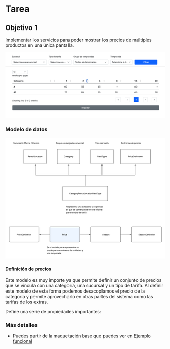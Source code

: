 # Tarea

## Objetivo 1

Implementar los servicios para poder mostrar los precios de múltiples productos en una única pantalla.

![UI](./task_ui.png)

### Modelo de datos

![Modelo de datos](./data_model.png)

#### Definición de precios

Este modelo es muy importe ya que permite definir un conjunto de precios que se vincula con una categoría,
una sucursal y un tipo de tarifa. Al definir este modelo de esta forma podemos desacoplamos el precio de la
categoría y permite aprovecharlo en otras partes del sistema como las tarifas de los extras.

Define una serie de propiedades importantes:


### Más detalles

- Puedes partir de la maquetación base que puedes ver en [Ejemplo funcional](../sample_task.html)